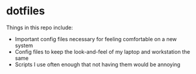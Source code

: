 # dotfiles

Things in this repo include:
- Important config files necessary for feeling comfortable on a new system
- Config files to keep the look-and-feel of my laptop and workstation the same
- Scripts I use often enough that not having them would be annoying
